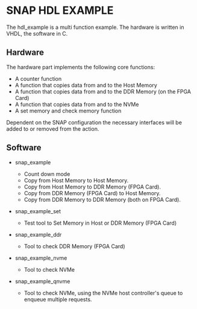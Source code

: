 # SNAP HDL EXAMPLE

The hdl_example is a multi function example. The hardware is written in VHDL, the software in C. 

## Hardware
The hardware part implements the following core functions:
 * A counter function
 * A function that copies data from and to the Host Memory
 * A function that copies data from and to the DDR Memory (on the FPGA Card)
 * A function that copies data from and to the NVMe
 * A set memory and check memory function
 
Dependent on the SNAP configuration the necessary interfaces will be added to or removed from the action. 

## Software
* snap_example
  * Count down mode
  * Copy from Host Memory to Host Memory.
  * Copy from Host Memory to DDR Memory (FPGA Card).
  * Copy from DDR Memory (FPGA Card) to Host Memory.
  * Copy from DDR Memory to DDR Memory (both on FPGA Card).

* snap_example_set
  * Test tool to Set Memory in Host or DDR Memory (FPGA Card)

* snap_example_ddr
  * Tool to check  DDR Memory (FPGA Card)

* snap_example_nvme
  * Tool to check NVMe

* snap_example_qnvme
  * Tool to check NVMe, using the NVMe host controller's queue to enqueue multiple requests.

